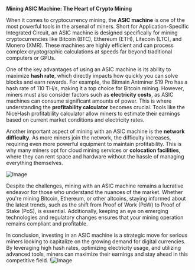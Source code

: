 **Mining ASIC Machine: The Heart of Crypto Mining**

When it comes to cryptocurrency mining, the **ASIC machine** is one of the most powerful tools in the arsenal of miners. Short for Application-Specific Integrated Circuit, an ASIC machine is designed specifically for mining cryptocurrencies like Bitcoin (BTC), Ethereum (ETH), Litecoin (LTC), and Monero (XMR). These machines are highly efficient and can process complex cryptographic calculations at speeds far beyond traditional computers or GPUs.

One of the key advantages of using an ASIC machine is its ability to maximize **hash rate**, which directly impacts how quickly you can solve blocks and earn rewards. For example, the Bitmain Antminer S19 Pro has a hash rate of 110 TH/s, making it a top choice for Bitcoin mining. However, miners must also consider factors such as **electricity costs**, as ASIC machines can consume significant amounts of power. This is where understanding the **profitability calculator** becomes crucial. Tools like the NiceHash profitability calculator allow miners to estimate their earnings based on current market conditions and electricity rates.

Another important aspect of mining with an ASIC machine is the **network difficulty**. As more miners join the network, the difficulty increases, requiring even more powerful equipment to maintain profitability. This is why many miners opt for cloud mining services or **colocation facilities**, where they can rent space and hardware without the hassle of managing everything themselves.

![Image](https://github.com/user-attachments/assets/b6e7b7a2-655e-4d44-8baa-20c566a3cb65)

Despite the challenges, mining with an ASIC machine remains a lucrative endeavor for those who understand the nuances of the market. Whether you're mining Bitcoin, Ethereum, or other altcoins, staying informed about the latest trends, such as the shift from Proof of Work (PoW) to Proof of Stake (PoS), is essential. Additionally, keeping an eye on emerging technologies and regulatory changes ensures that your mining operation remains compliant and profitable.

In conclusion, investing in an ASIC machine is a strategic move for serious miners looking to capitalize on the growing demand for digital currencies. By leveraging high hash rates, optimizing electricity usage, and utilizing advanced tools, miners can maximize their earnings and stay ahead in this competitive field. !![Image](https://github.com/user-attachments/assets/b6e7b7a2-655e-4d44-8baa-20c566a3cb65)